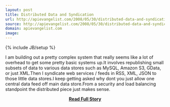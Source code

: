 ```yaml
---
layout: post
title: Distributed Data and Syndication
url: http://apievangelist.com/2008/05/30/distributed-data-and-syndication/
source: http://apievangelist.com/2008/05/30/distributed-data-and-syndication/
domain: apievangelist.com
image: 
---
```

{% include JB/setup %}<p>I am building out a pretty complex system that really seems like a lot of overhead to get some pretty basic systems up.It involves republishing small subsets of data to various data stores such as MySQL, Amazon S3, GData, or just XML.Then I syndicate web services / feeds in RSS, XML, JSON to those little data stores.I keep getting asked why dont you just allow one central data feed off main data store.From a security and load balancing standpoint the distributed piece just makes sense.</p>
<center><p><a href="http://apievangelist.com/2008/05/30/distributed-data-and-syndication/" style='padding:25px; font-sze:18px; font-weight: bold;'>Read Full Story</a></p></center>
